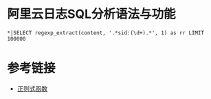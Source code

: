 # 阿里云日志SQL分析语法与功能

```
*|SELECT regexp_extract(content, '.*sid:(\d+).*', 1) as rr LIMIT 100000
```

# 参考链接

- [正则式函数](https://help.aliyun.com/document_detail/63453.html)
